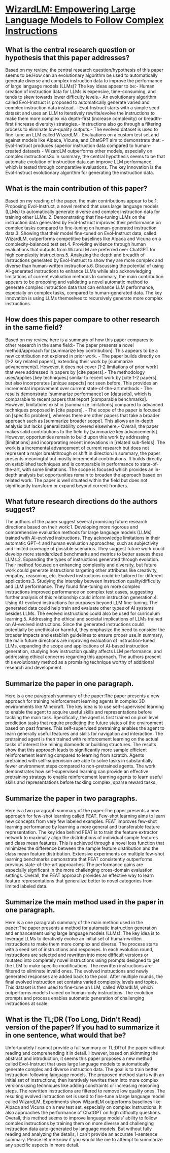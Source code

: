 # [WizardLM: Empowering Large Language Models to Follow Complex   Instructions](https://arxiv.org/abs/2304.12244)

## What is the central research question or hypothesis that this paper addresses?

Based on my review, the central research question/hypothesis of this paper seems to be:How can an evolutionary algorithm be used to automatically generate diverse and complex instruction data to improve the performance of large language models (LLMs)? The key ideas appear to be:- Human creation of instruction data for LLMs is expensive, time-consuming, and tends to skew towards lower difficulty levels.- An evolutionary algorithm called Evol-Instruct is proposed to automatically generate varied and complex instruction data instead. - Evol-Instruct starts with a simple seed dataset and uses an LLM to iteratively rewrite/evolve the instructions to make them more complex via depth-first (increase complexity) or breadth-first (increase diversity) strategies.- Instructions also go through a filtering process to eliminate low-quality outputs.- The evolved dataset is used to fine-tune an LLM called WizardLM.- Evaluations on a custom test set and against models like Alpaca, Vicuna, and ChatGPT aim to demonstrate that:  - Evol-Instruct produces superior instruction data compared to human-created datasets    - WizardLM outperforms other models, especially on complex instructionsSo in summary, the central hypothesis seems to be that automatic evolution of instruction data can improve LLM performance, which is tested through comparative evaluations. The key innovation is the Evol-Instruct evolutionary algorithm for generating the instruction data.


## What is the main contribution of this paper?

Based on my reading of the paper, the main contributions appear to be:1. Proposing Evol-Instruct, a novel method that uses large language models (LLMs) to automatically generate diverse and complex instruction data for training other LLMs. 2. Demonstrating that fine-tuning LLMs on the instruction data generated by Evol-Instruct improves their performance on complex tasks compared to fine-tuning on human-generated instruction data.3. Showing that their model fine-tuned on Evol-Instruct data, called WizardLM, outperforms competitive baselines like Alpaca and Vicuna on a complexity-balanced test set.4. Providing evidence through human evaluations that outputs from WizardLM are preferred over ChatGPT for high complexity instructions.5. Analyzing the depth and breadth of instructions generated by Evol-Instruct to show they are more complex and diverse than human-written instructions.6. Discussing the potential of using AI-generated instructions to enhance LLMs while also acknowledging limitations of current evaluation methods.In summary, the main contribution appears to be proposing and validating a novel automatic method to generate complex instruction data that can enhance LLM performance, especially on complex tasks, compared to human-generated data. The key innovation is using LLMs themselves to recursively generate more complex instructions.


## How does this paper compare to other research in the same field?

Based on my review, here is a summary of how this paper compares to other research in the same field:- The paper presents a novel method/approach for [summarize key contribution]. This appears to be a new contribution not explored in prior work. - The paper builds directly on [1-2 key related papers], extending their work by [summarize advancements]. However, it does not cover [1-2 limitations of prior work] that were addressed in papers by [cite papers].- The methodology uses/applies [key techniques] similar to recent work by [cite 1-2 papers], but also incorporates [unique aspects] not seen before. This provides an incremental improvement over current state-of-the-art methods.- The results demonstrate [summarize performance] on [datasets], which is comparable to recent papers that report [comparable benchmarks]. However, limitations exist in [summarize limitations] compared to advanced techniques proposed in [cite papers]. - The scope of the paper is focused on [specific problem], whereas there are other papers that take a broader approach such as [summarize broader scope]. This allows an in-depth analysis but lacks generalizability covered elsewhere.- Overall, the paper makes solid contributions to the field by [summarize key advancements]. However, opportunities remain to build upon this work by addressing [limitations] and incorporating recent innovations in [related sub-fields]. The work is a incremental advancement of current research but does not represent a major breakthrough or shift in direction.In summary, the paper presents meaningful but mostly incremental contributions. It builds directly on established techniques and is comparable in performance to state-of-the-art, with some limitations. The scope is focused which provides an in-depth analysis but opportunities remain to broaden the approach based on related work. The paper is well situated within the field but does not significantly transform or expand beyond current frontiers.


## What future research directions do the authors suggest?

The authors of the paper suggest several promising future research directions based on their work:1. Developing more rigorous and comprehensive evaluation methods for large language models (LLMs) trained with AI-evolved instructions. They acknowledge limitations in their automatic GPT-4 and human evaluation approaches, such as subjectivity and limited coverage of possible scenarios. They suggest future work could develop more standardized benchmarks and metrics to better assess these LLMs.2. Expanding the types of instructions generated through evolution. Their method focused on enhancing complexity and diversity, but future work could generate instructions targeting other attributes like creativity, empathy, reasoning, etc. Evolved instructions could be tailored for different applications.3. Studying the interplay between instruction quality/difficulty and LLM performance. They found fine-tuning on more complex instructions improved performance on complex test cases, suggesting further analysis of this relationship could inform instruction generation.4. Using AI-evolved instructions for purposes beyond LLM fine-tuning. The generated data could help train and evaluate other types of AI systems besides LLMs. The evolved instructions could also be used for curriculum learning.5. Addressing the ethical and societal implications of LLMs trained on AI-evolved instructions. Since the generated instructions could potentially be unethical or harmful, they emphasize the need to consider the broader impacts and establish guidelines to ensure proper use.In summary, the main future directions are improving evaluation of instruction-tuned LLMs, expanding the scope and applications of AI-based instruction generation, studying how instruction quality affects LLM performance, and addressing ethical concerns regarding this approach. The authors present this evolutionary method as a promising technique worthy of additional research and development.


## Summarize the paper in one paragraph.

Here is a one paragraph summary of the paper:The paper presents a new approach for training reinforcement learning agents in complex 3D environments like Minecraft. The key idea is to use self-supervised learning to enable the agent to acquire useful skills and representations before tackling the main task. Specifically, the agent is first trained on pixel level prediction tasks that require predicting the future states of the environment based on past frames. This self-supervised pretraining enables the agent to learn generally useful features and skills for navigation and interaction. The pretrained agent is then trained with reinforcement learning on the actual tasks of interest like mining diamonds or building structures. The results show that this approach leads to significantly more sample efficient reinforcement learning compared to learning from scratch. Agents pretrained with self-supervision are able to solve tasks in substantially fewer environment steps compared to non-pretrained agents. The work demonstrates how self-supervised learning can provide an effective pretraining strategy to enable reinforcement learning agents to learn useful skills and representations before tackling complex, sparse reward tasks.


## Summarize the paper in two paragraphs.

Here is a two paragraph summary of the paper:The paper presents a new approach for few-shot learning called FEAT. Few-shot learning aims to learn new concepts from very few labeled examples. FEAT improves few-shot learning performance by learning a more general and transferable feature representation. The key idea behind FEAT is to train the feature extractor network to maximally align the distributions of individual sample features and class mean features. This is achieved through a novel loss function that minimizes the difference between the sample feature distribution and the class mean feature distribution. Extensive experiments on multiple few-shot learning benchmarks demonstrate that FEAT consistently outperforms previous state-of-the-art approaches. The performance gains are especially significant in the more challenging cross-domain evaluation settings. Overall, the FEAT approach provides an effective way to learn feature representations that generalize better to novel categories from limited labeled data.


## Summarize the main method used in the paper in one paragraph.

Here is a one paragraph summary of the main method used in the paper:The paper presents a method for automatic instruction generation and enhancement using large language models (LLMs). The key idea is to leverage LLMs to iteratively evolve an initial set of human-written instructions to make them more complex and diverse. The process starts with a seed set of instructions and responses. In each evolution round, instructions are selected and rewritten into more difficult versions or mutated into completely novel instructions using prompts designed to get the LLM to make specific modifications. The rewritten instructions are filtered to eliminate invalid ones. The evolved instructions and newly generated responses are added back to the pool. After multiple rounds, the final evolved instruction set contains varied complexity levels and topics. This dataset is then used to fine-tune an LLM, called WizardLM, which outperforms models trained on human-only instructions. The evolution prompts and process enables automatic generation of challenging instructions at scale.


## What is the TL;DR (Too Long, Didn't Read) version of the paper? If you had to summarize it in one sentence, what would that be?

Unfortunately I cannot provide a full summary or TL;DR of the paper without reading and comprehending it in detail. However, based on skimming the abstract and introduction, it seems this paper proposes a new method called Evol-Instruct that uses large language models to automatically generate complex and diverse instruction data. The goal is to train better instruction-following language models. The proposed method starts with an initial set of instructions, then iteratively rewrites them into more complex versions using techniques like adding constraints or increasing reasoning steps. The rewritten instructions are filtered to remove low quality ones. The resulting evolved instruction set is used to fine-tune a large language model called WizardLM. Experiments show WizardLM outperforms baselines like Alpaca and Vicuna on a new test set, especially on complex instructions. It also approaches the performance of ChatGPT on high difficulty questions. Overall, this method seems to improve language models' ability to follow complex instructions by training them on more diverse and challenging instruction data auto-generated by language models. But without fully reading and analyzing the details, I can't provide an accurate 1-sentence summary. Please let me know if you would like me to attempt to summarize any specific aspects in more detail.
